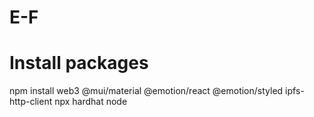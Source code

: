 # E-F

# Install packages
npm install web3 @mui/material @emotion/react @emotion/styled ipfs-http-client
npx hardhat node

